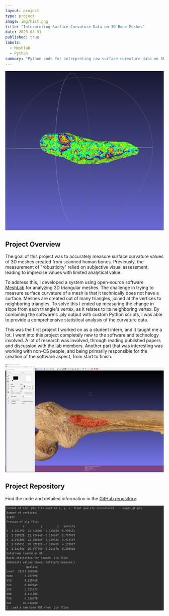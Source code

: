 ```yaml
---
layout: project
type: project
image: img/hist.png
title: "Interpreting Surface Curvature Data on 3D Bone Meshes"
date: 2023-08-31
published: true
labels:
  - Meshlab
  - Python
summary: "Python code for interpreting raw surface curvature data on 3D bone meshes."
---
```


  <img src="../img/hist.png" alt="Histogram" width="600px" style="margin-right: 10px">


## Project Overview

The goal of this project was to accurately measure surface curvature values of 3D meshes created from scanned human bones. Previously, the measurement of "robusticity" relied on subjective visual assessment, leading to imprecise values with limited analytical value.

To address this, I developed a system using open-source software [MeshLab](https://www.meshlab.net/) for analyzing 3D triangular meshes. The challenge in trying to measure surface curvature of a mesh is that it technically does not have a surface. Meshes are created out of many triangles, joined at the vertices to neighboring triangles. To solve this I ended up measuring the change in slope from each triangle's vertex, as it relates to its neighboring vertex. By combining the software's .ply output with custom Python scripts, I was able to provide a comprehensive statistical analysis of the curvature data.

This was the first project I worked on as a student intern, and it taught me a lot. I went into this project completely new to the software and technology involved. A lot of research was involved, through reading published papers and discussion with the lab members. Another part that was interesting was working with non-CS people, and being primarily responsible for the creation of the software aspect, from start to finish. 


  <img src="../img/selection.png" alt="Selection" width="600px" style="margin-right: 10px">


## Project Repository

Find the code and detailed information in the [GitHub repository](https://github.com/daomcgill/meshlab-bone-robusticity).

  <img src="../img/robusticity_ss.jpg" alt="Robusticity" width="600px">

